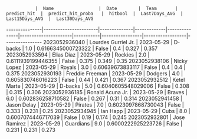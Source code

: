                |  Name                 |  Date        |  Team       |  predict_hit  |  predict_hit_proba   |  hitbool  |  Last7Days_AVG  |  Last15Days_AVG  |  Last30Days_AVG
---------------|-----------------------|--------------|-------------|---------------|----------------------|-----------|-----------------|------------------|----------------
2023052936040  |  Lourdes Gurriel Jr.  |  2023-05-29  |  D-backs    |  1.0          |  0.6166345000723322  |  False    |  0.4            |  0.327           |  0.357
2023052933594  |  Elias Diaz           |  2023-05-29  |  Rockies    |  2.0          |  0.6111939199446355  |  False    |  0.375          |  0.349           |  0.35
2023052938106  |  Nicky Lopez          |  2023-05-29  |  Royals     |  3.0          |  0.60639673833117    |  False    |  0.4            |  0.4             |  0.375
2023052930193  |  Freddie Freeman      |  2023-05-29  |  Dodgers    |  4.0          |  0.605830746016223   |  False    |  0.44           |  0.421           |  0.367
2023052932512  |  Ketel Marte          |  2023-05-29  |  D-backs    |  5.0          |  0.6040605548029006  |  False    |  0.308          |  0.315           |  0.306
2023052936185  |  Ronald Acuna Jr.     |  2023-05-29  |  Braves     |  6.0          |  0.602836258710582   |  False    |  0.267          |  0.31            |  0.314
2023052941458  |  Jason Delay          |  2023-05-29  |  Pirates    |  7.0          |  0.6023097868730043  |  False    |  0.333          |  0.231           |  0.25
2023052934945  |  Ian Happ             |  2023-05-29  |  Cubs       |  8.0          |  0.6007074446717039  |  False    |  0.19           |  0.174           |  0.245
2023052932801  |  Jose Ramirez         |  2023-05-29  |  Guardians  |  9.0          |  0.6000222925223726  |  False    |  0.231          |  0.231           |  0.273
